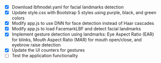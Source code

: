 - [x] Download lbfmodel.yaml for facial landmarks detection
- [x] Update style.css with Bootstrap 5 styles using purple, black, and green colors
- [x] Modify app.js to use DNN for face detection instead of Haar cascades
- [x] Modify app.js to load FacemarkLBF and detect facial landmarks
- [x] Implement gesture detection using landmarks: Eye Aspect Ratio (EAR) for blinks, Mouth Aspect Ratio (MAR) for mouth open/close, and eyebrow raise detection
- [x] Update the UI counters for gestures
- [ ] Test the application functionality
